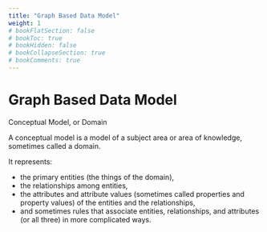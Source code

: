 ```yaml
---
title: "Graph Based Data Model"
weight: 1
# bookFlatSection: false
# bookToc: true
# bookHidden: false
# bookCollapseSection: true
# bookComments: true
---
```


# Graph Based Data Model

Conceptual Model, or Domain

A conceptual model is a model of a subject area or area of knowledge, sometimes called a domain.

It represents:
- the primary entities (the things of the domain),
- the relationships among entities,
- the attributes and attribute values (sometimes called properties and property values) of the entities and the relationships,
- and sometimes rules that associate entities, relationships, and attributes (or all three) in more complicated ways.

